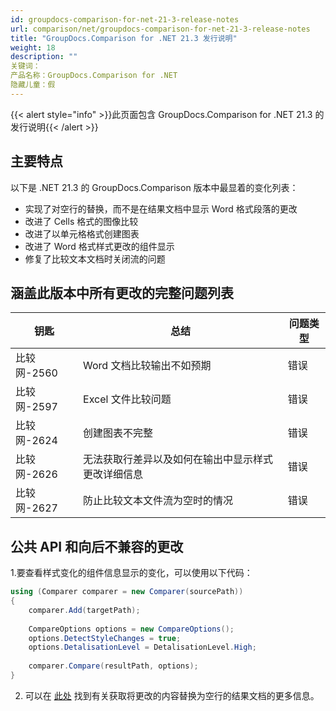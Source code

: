 ```yaml
---
id: groupdocs-comparison-for-net-21-3-release-notes
url: comparison/net/groupdocs-comparison-for-net-21-3-release-notes
title: "GroupDocs.Comparison for .NET 21.3 发行说明"
weight: 18
description: ""
关键词：
产品名称：GroupDocs.Comparison for .NET
隐藏儿童：假
---
```

{{< alert style="info" >}}此页面包含 GroupDocs.Comparison for .NET 21.3 的发行说明{{< /alert >}}

## 主要特点

以下是 .NET 21.3 的 GroupDocs.Comparison 版本中最显着的变化列表：

* 实现了对空行的替换，而不是在结果文档中显示 Word 格式段落的更改
* 改进了 Cells 格式的图像比较
* 改进了以单元格格式创建图表
* 改进了 Word 格式样式更改的组件显示
* 修复了比较文本文档时关闭流的问题

## 涵盖此版本中所有更改的完整问题列表

|钥匙 |总结 |问题类型 |
| --- | --- | --- |
|比较网-2560 | Word 文档比较输出不如预期 |错误 |
|比较网-2597 | Excel 文件比较问题 |错误 |
|比较网-2624 |创建图表不完整 |错误 |
|比较网-2626 |无法获取行差异以及如何在输出中显示样式更改详细信息 |错误 |
|比较网-2627 |防止比较文本文件流为空时的情况|错误 |


## 公共 API 和向后不兼容的更改

1.要查看样式变化的组件信息显示的变化，可以使用以下代码：

```csharp
using (Comparer comparer = new Comparer(sourcePath))
{
    comparer.Add(targetPath);
 
    CompareOptions options = new CompareOptions();
    options.DetectStyleChanges = true;
    options.DetalisationLevel = DetalisationLevel.High;
      
    comparer.Compare(resultPath, options);
}
```

2. 可以在 [此处](https://docs.groupdocs.com/comparison/net/show-gap-lines/) 找到有关获取将更改的内容替换为空行的结果文档的更多信息。

